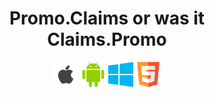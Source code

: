 <h1 align="center"><strong>Promo.Claims or was it Claims.Promo</strong></h1>
<p align="center">
  <img width="40" height="40" src="apple.png">
  <img width="40" height="40" src="android.png">
  <img width="40" height="40" src="microsoft.png">
  <img width="40" height="40" src="html5.png">
</p>
